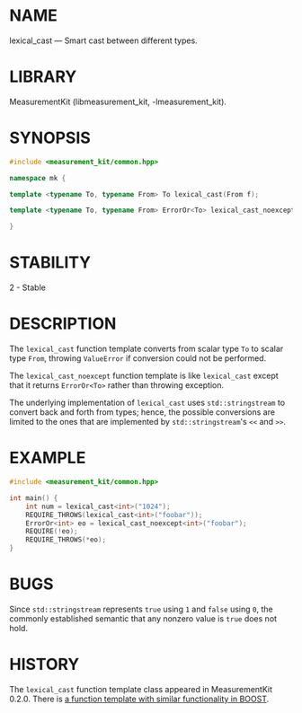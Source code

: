 # NAME
lexical_cast &mdash; Smart cast between different types.

# LIBRARY
MeasurementKit (libmeasurement_kit, -lmeasurement_kit).

# SYNOPSIS
```C++
#include <measurement_kit/common.hpp>

namespace mk {

template <typename To, typename From> To lexical_cast(From f);

template <typename To, typename From> ErrorOr<To> lexical_cast_noexcept(From f);

}
```

# STABILITY
2 - Stable

# DESCRIPTION

The `lexical_cast` function template converts from scalar type `To` to scalar
type `From`, throwing `ValueError` if conversion could not be performed.

The `lexical_cast_noexcept` function template is like `lexical_cast` except that
it returns `ErrorOr<To>` rather than throwing exception.

The underlying implementation of `lexical_cast` uses `std::stringstream` to
convert back and forth from types; hence, the possible conversions are limited
to the ones that are implemented by `std::stringstream`'s `<<` and `>>`.

# EXAMPLE

```C++
#include <measurement_kit/common.hpp>

int main() {
    int num = lexical_cast<int>("1024");
    REQUIRE_THROWS(lexical_cast<int>("foobar"));
    ErrorOr<int> eo = lexical_cast_noexcept<int>("foobar");
    REQUIRE(!eo);
    REQUIRE_THROWS(*eo);
}
```

# BUGS

Since `std::stringstream` represents `true` using `1` and `false` using `0`, the
commonly established semantic that any nonzero value is `true` does not hold.

# HISTORY

The `lexical_cast` function template class appeared in MeasurementKit 0.2.0. There is
[a function template with similar functionality in
BOOST](http://www.boost.org/doc/libs/1_61_0/doc/html/boost_lexical_cast.html).
